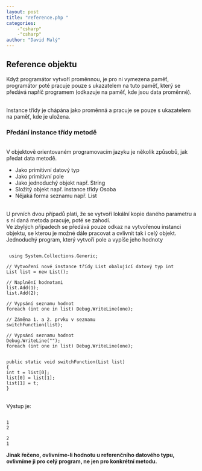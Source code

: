 ```yaml
---
layout: post
title: "reference.php "
categories:
    -"csharp"
    -"csharp"
author: "David Malý"
--- 
```



## Reference objektu


Když programátor vytvoří proměnnou, je pro ni vymezena paměť, programátor poté pracuje pouze s ukazatelem na tuto paměť, který se předává napříč programem (odkazuje na paměť, kde jsou data proměnné).



<br>Instance třídy je chápána jako proměnná a pracuje se pouze s ukazatelem na paměť, kde je uložena.


### Předání instance třídy metodě
<br>V objektově orientovaném programovacím jazyku je několik způsobů, jak předat data metodě.

- Jako primitivní datový typ
- Jako primitivní pole
- Jako jednoduchý objekt např. String
- Složitý objekt např. instance třídy Osoba
- Nějaká forma seznamu např. List

<br>U prvních dvou případů platí, že se vytvoří lokální kopie daného parametru a s ní daná metoda pracuje, poté se zahodí. 
<br>Ve zbylých případech se předává pouze odkaz na vytvořenou instanci objektu, se kterou je možné dále pracovat a ovlivnit tak i celý objekt.
<br>Jednoduchý program, který vytvoří pole a vypíše jeho hodnoty<br>
```

 using System.Collections.Generic;

// Vytvoření nové instance třídy List obalující datový typ int
List list = new List();

// Naplnění hodnotami
list.Add(1);
list.Add(2);

// Vypsání seznamu hodnot
foreach (int one in list) Debug.WriteLine(one);

// Záměna 1. a 2. prvku v seznamu 
switchFunction(list);

// Vypsání seznamu hodnot
Debug.WriteLine("");
foreach (int one in list) Debug.WriteLine(one);


public static void switchFunction(List list)
{int t = list[0];list[0] = list[1];list[1] = t;
}

```
<br>Výstup je:<br>
```

1
2

2
1

```
**Jinak řečeno, ovlivníme-li hodnotu u referenčního datového typu, ovlivníme ji pro celý program, ne jen pro konkrétní metodu.**
